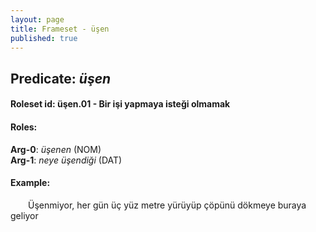 ```yaml
---
layout: page
title: Frameset - üşen
published: true
---
```

<h2>Predicate: <i>üşen</i></h2>
<h4>Roleset id: üşen.01 - Bir işi yapmaya isteği olmamak<br>
<h4>Roles:</h4>
<b>Arg-0</b>: <i>üşenen</i>  (NOM) <br>
<b>Arg-1</b>: <i>neye üşendiği</i>  (DAT) <br>
<h4>Example:</h4>
&emsp;&emsp;Üşenmiyor, her gün üç yüz metre yürüyüp çöpünü dökmeye buraya geliyor<br><br>

